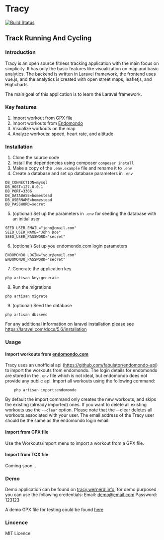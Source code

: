 # Tracy

[![Build Status](https://travis-ci.com/daniel-werner/tracy.svg?branch=master)](https://travis-ci.com/daniel-werner/tracy)

## Track Running And Cycling

### Introduction
Tracy is an open source fitness tracking application with the main focus on simplicity.
It has only the basic features like visualization on map and basic analytics.
The backend is written in Laravel framework, the frontend uses vue.js, and the analytics
is created with open street maps, leafletjs, and Highcharts.

The main goal of this application is to learn the Laravel framework.

### Key features
1. Import workout from GPX file
2. Import workouts from [Endomondo](http://endomondo.com)
3. Visualize workouts on the map
4. Analyze workouts: speed, heart rate, and altitude

### Installation
1. Clone the source code
2. Install the dependencies using composer `composer install`
3. Make a copy of the `.env.example` file and rename it to `.env`
4. Create a database and set up database parameters in `.env`

```
DB_CONNECTION=mysql
DB_HOST=127.0.0.1
DB_PORT=3306
DB_DATABASE=homestead
DB_USERNAME=homestead
DB_PASSWORD=secret
```

5. (optional) Set up the parameters in `.env` for seeding the database with an initial
user

```
SEED_USER_EMAIL="john@email.com"
SEED_USER_NAME="John Doe"
SEED_USER_PASSWORD="secret"
```

6. (optional) Set up you endomondo.com login parameters

```
ENDOMONDO_LOGIN="your@email.com"
ENDOMONDO_PASSWORD="secret"
```

7. Generate the application key

 ```
 php artisan key:generate
 ```

8. Run the migrations

```
php artisan migrate
```

9. (optional) Seed the database

```
php artisan db:seed
```


For any additional information on laravel installation please see
https://laravel.com/docs/5.6/installation

### Usage
#### Import workouts from [endomondo.com](http://endomondo.com)
Tracy uses an unofficial api (https://github.com/fabulator/endomondo-api)
to import the workouts from endomondo. The login details for endomondo
are stored in the `.env` file which is not ideal, but endomondo does not
provide any public api. Import all workouts using the following command:
```
    php artisan import:endomondo
```

By default the import command only creates the new workouts, and skips the
 existing (already imported) ones. If you want to delete all existing workouts
 use the `--clear` option. Please note that the --clear deletes all workouts
 associated with your user. The email address of the Tracy user should be the same
 as the endomondo login email.

 #### Import from GPX file
 Use the Workouts/import menu to import a workout from a GPX file.

 #### Import from TCX file
 Coming soon...


### Demo
Demo application can be found on [tracy.wernerd.info](http://tracy.wernerd.info),
for demo purposed you can use the following credentials:
Email: demo@email.com
Password: 123123

A demo GPX file for testing could be found [here](https://www.mapbox.com/help/data/run.gpx)

### Lincence
MIT Licence
